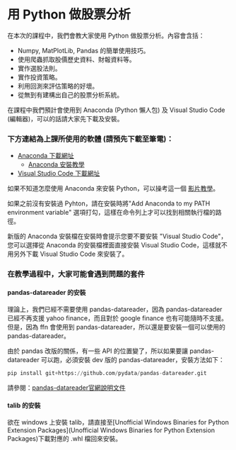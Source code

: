# 用 Python 做股票分析

在本次的課程中，我們會教大家使用 Python 做股票分析。內容會含括：

* Numpy, MatPlotLib, Pandas 的簡單使用技巧。
* 使用爬蟲抓取股價歷史資料、財報資料等。
* 實作選股法則。
* 實作投資策略。
* 利用回測來評估策略的好壞。
* 從無到有建構出自己的股票分析系統。

在課程中我們預計會使用到 Anaconda (Python 懶人包) 及 Visual Studio Code (編輯器)，可以的話請大家先下載及安裝。

### 下方連結為上課所使用的軟體 (請預先下載至筆電)：

* [Anaconda 下載網址](https://www.anaconda.com/download/)
  * [Anaconda 安裝教學](https://goo.gl/68rgcv)
* [Visual Studio Code 下載網址](https://code.visualstudio.com/)

如果不知道怎麼使用 Anaconda 來安裝 Python，可以操考這一個 [影片教學](https://bit.ly/2IJiW1b)。

如果之前沒有安裝過 Pyhton，請在安裝時將"Add Anaconda to my PATH environment variable" 選項打勾，這樣在命令列上才可以找到相關執行檔的路徑。

新版的 Anaconda 安裝檔在安裝時會提示您要不要安裝 "Visual Studio Code"，您可以選擇從 Anaconda 的安裝檔裡面直接安裝 Visual Studio Code，這樣就不用另外下載 Visual Studio Code 來安裝了。

### 在教學過程中，大家可能會遇到問題的套件

#### pandas-datareader 的安裝

理論上，我們已經不需要使用 pandas-datareader，因為 pandas-datareader 已經不再支援 yahoo finance，而且對於 google finance 也有可能隨時不支援。但是，因為 ffn 會使用到 pandas-datareader，所以還是要安裝一個可以使用的 pandas-datareader。

由於 pandas 改版的關係，有一些 API 的位置變了，所以如果要讓 pandas-datareader 可以跑，必須安裝 dev 版的 pandas-datareader，安裝方法如下：

```python
pip install git+https://github.com/pydata/pandas-datareader.git
```

請參閱：[pandas-datareader官網說明文件](https://pandas-datareader.readthedocs.io/en/latest/#install-latest-development-version)

#### talib 的安裝

欲在 windows 上安裝 talib，請直接至[Unofficial Windows Binaries for Python Extension Packages](Unofficial Windows Binaries for Python Extension Packages)下載對應的 .whl 檔回來安裝。
